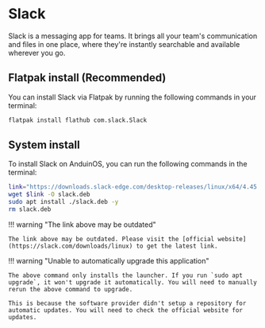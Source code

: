 # Slack

Slack is a messaging app for teams. It brings all your team's communication and files in one place, where they're instantly searchable and available wherever you go.

## Flatpak install (Recommended)

You can install Slack via Flatpak by running the following commands in your terminal:

```bash
flatpak install flathub com.slack.Slack
```

## System install

To install Slack on AnduinOS, you can run the following commands in the terminal:

<!-- The link needs to be updated regularly. -->

```bash
link="https://downloads.slack-edge.com/desktop-releases/linux/x64/4.45.64/slack-desktop-4.45.64-amd64.deb"
wget $link -O slack.deb
sudo apt install ./slack.deb -y
rm slack.deb
```

!!! warning "The link above may be outdated"

    The link above may be outdated. Please visit the [official website](https://slack.com/downloads/linux) to get the latest link.

!!! warning "Unable to automatically upgrade this application"

    The above command only installs the launcher. If you run `sudo apt upgrade`, it won't upgrade it automatically. You will need to manually rerun the above command to upgrade.

    This is because the software provider didn't setup a repository for automatic updates. You will need to check the official website for updates.
